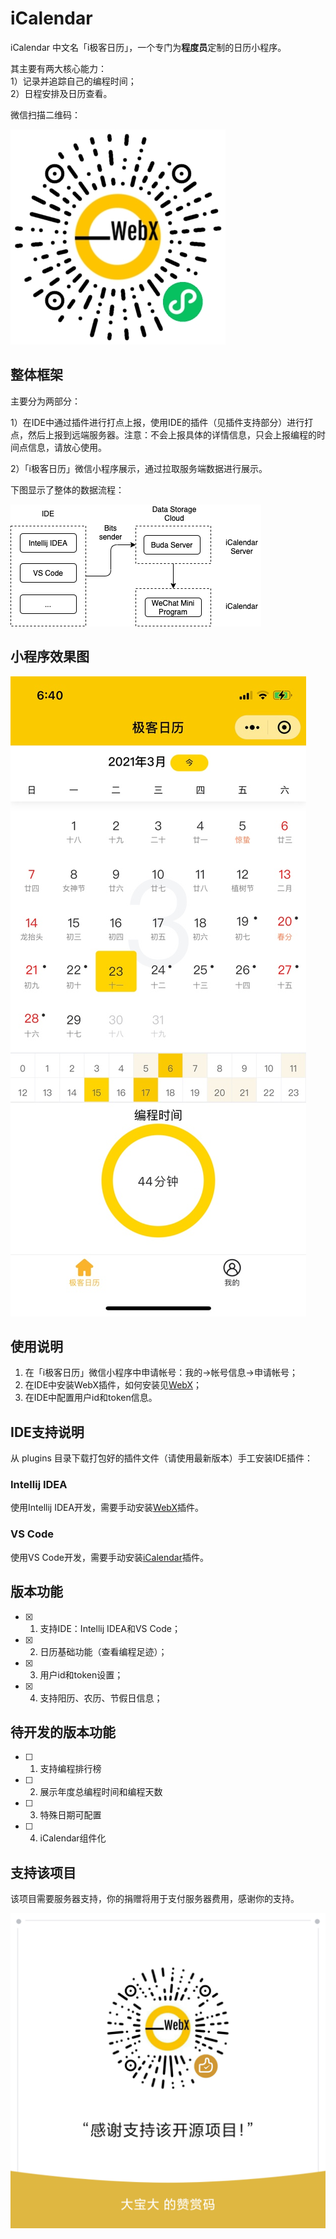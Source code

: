 # iCalendar
iCalendar 中文名「i极客日历」，一个专门为**程度员**定制的日历小程序。

其主要有两大核心能力：  
1）记录并追踪自己的编程时间；  
2）日程安排及日历查看。  

微信扫描二维码：

![](icalendar-wechat/images/iCalendar.jpg)

## 整体框架
主要分为两部分：

1）在IDE中通过插件进行打点上报，使用IDE的插件（见插件支持部分）进行打点，然后上报到远端服务器。注意：不会上报具体的详情信息，只会上报编程的时间点信息，请放心使用。  

2）「i极客日历」微信小程序展示，通过拉取服务端数据进行展示。

下图显示了整体的数据流程：

![](images/iCalendarFramework.png)

## 小程序效果图

![](icalendar-wechat/images/demo/demo.png)

## 使用说明  

1. 在「i极客日历」微信小程序中申请帐号：我的->帐号信息->申请帐号；   
2. 在IDE中安装WebX插件，如何安装见[WebX](https://github.com/aborn/WebX)；  
3. 在IDE中配置用户id和token信息。  

## IDE支持说明
从 plugins 目录下载打包好的插件文件（请使用最新版本）手工安装IDE插件：
### Intellij IDEA
使用Intellij IDEA开发，需要手动安装[WebX](https://github.com/aborn/WebX)插件。  

### VS Code
使用VS Code开发，需要手动安装[iCalendar](https://github.com/aborn/iCalendar/tree/main/icalendar-vscode)插件。

## 版本功能

- [x] 1. 支持IDE：Intellij IDEA和VS Code；  
- [x] 2. 日历基础功能（查看编程足迹）；  
- [x] 3. 用户id和token设置；    
- [x] 4. 支持阳历、农历、节假日信息；

## 待开发的版本功能  

- [ ] 1. 支持编程排行榜
- [ ] 2. 展示年度总编程时间和编程天数
- [ ] 3. 特殊日期可配置
- [ ] 4. iCalendar组件化

## 支持该项目
该项目需要服务器支持，你的捐赠将用于支付服务器费用，感谢你的支持。

![](icalendar-wechat/images/donate.png)  


